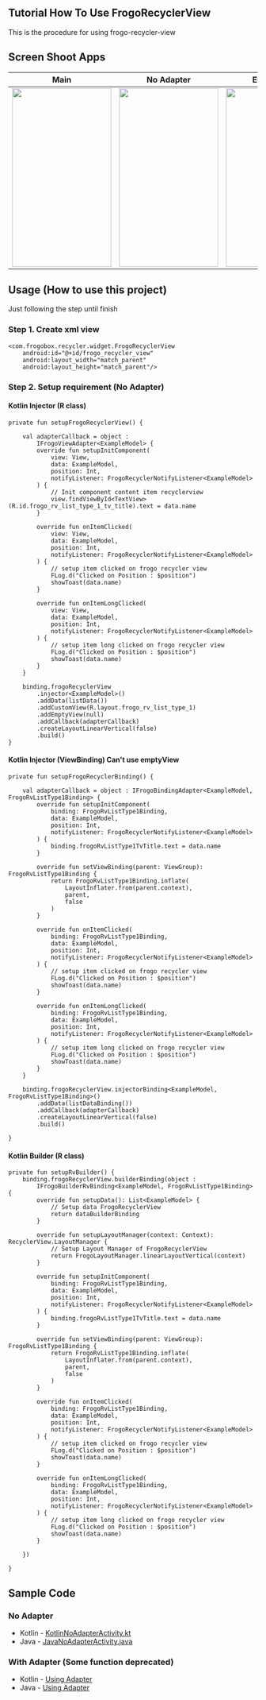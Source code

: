 ## Tutorial How To Use FrogoRecyclerView
This is the procedure for using frogo-recycler-view

## Screen Shoot Apps

|           Main     |   No Adapter                 |  Empty View       |
|:------------------:|:----------------------------:|:-----------------:|
|<img width="200px" height="360px" src="https://raw.githubusercontent.com/amirisback/frogo-recycler-view/master/docs/image/ss_main.png"> | <img width="200px" height="360px" src="https://raw.githubusercontent.com/amirisback/frogo-recycler-view/master/docs/image/ss_no-adapter.png"> | <img width="200px" height="360px" src="https://raw.githubusercontent.com/amirisback/frogo-recycler-view/master/docs/image/ss_empty.png"> |

## Usage (How to use this project)
Just following the step until finish
    
### Step 1. Create xml view
    
    <com.frogobox.recycler.widget.FrogoRecyclerView
        android:id="@+id/frogo_recycler_view"
        android:layout_width="match_parent"
        android:layout_height="match_parent"/>
    
    	 	
### Step 2. Setup requirement (No Adapter)


#### Kotlin Injector (R class)

    private fun setupFrogoRecyclerView() {

        val adapterCallback = object :
            IFrogoViewAdapter<ExampleModel> {
            override fun setupInitComponent(
                view: View,
                data: ExampleModel,
                position: Int,
                notifyListener: FrogoRecyclerNotifyListener<ExampleModel>
            ) {
                // Init component content item recyclerview
                view.findViewById<TextView>(R.id.frogo_rv_list_type_1_tv_title).text = data.name
            }

            override fun onItemClicked(
                view: View,
                data: ExampleModel,
                position: Int,
                notifyListener: FrogoRecyclerNotifyListener<ExampleModel>
            ) {
                // setup item clicked on frogo recycler view
                FLog.d("Clicked on Position : $position")
                showToast(data.name)
            }

            override fun onItemLongClicked(
                view: View,
                data: ExampleModel,
                position: Int,
                notifyListener: FrogoRecyclerNotifyListener<ExampleModel>
            ) {
                // setup item long clicked on frogo recycler view
                FLog.d("Clicked on Position : $position")
                showToast(data.name)
            }
        }

        binding.frogoRecyclerView
            .injector<ExampleModel>()
            .addData(listData())
            .addCustomView(R.layout.frogo_rv_list_type_1)
            .addEmptyView(null)
            .addCallback(adapterCallback)
            .createLayoutLinearVertical(false)
            .build()
    }

#### Kotlin Injector (ViewBinding) Can't use emptyView
    private fun setupFrogoRecyclerBinding() {

        val adapterCallback = object : IFrogoBindingAdapter<ExampleModel, FrogoRvListType1Binding> {
            override fun setupInitComponent(
                binding: FrogoRvListType1Binding,
                data: ExampleModel,
                position: Int,
                notifyListener: FrogoRecyclerNotifyListener<ExampleModel>
            ) {
                binding.frogoRvListType1TvTitle.text = data.name
            }

            override fun setViewBinding(parent: ViewGroup): FrogoRvListType1Binding {
                return FrogoRvListType1Binding.inflate(
                    LayoutInflater.from(parent.context),
                    parent,
                    false
                )
            }

            override fun onItemClicked(
                binding: FrogoRvListType1Binding,
                data: ExampleModel,
                position: Int,
                notifyListener: FrogoRecyclerNotifyListener<ExampleModel>
            ) {
                // setup item clicked on frogo recycler view
                FLog.d("Clicked on Position : $position")
                showToast(data.name)
            }

            override fun onItemLongClicked(
                binding: FrogoRvListType1Binding,
                data: ExampleModel,
                position: Int,
                notifyListener: FrogoRecyclerNotifyListener<ExampleModel>
            ) {
                // setup item long clicked on frogo recycler view
                FLog.d("Clicked on Position : $position")
                showToast(data.name)
            }
        }

        binding.frogoRecyclerView.injectorBinding<ExampleModel, FrogoRvListType1Binding>()
            .addData(listDataBinding())
            .addCallback(adapterCallback)
            .createLayoutLinearVertical(false)
            .build()

    }

#### Kotlin Builder (R class)
    private fun setupRvBuilder() {
        binding.frogoRecyclerView.builderBinding(object :
            IFrogoBuilderRvBinding<ExampleModel, FrogoRvListType1Binding> {
            override fun setupData(): List<ExampleModel> {
                // Setup data FrogoRecyclerView
                return dataBuilderBinding
            }

            override fun setupLayoutManager(context: Context): RecyclerView.LayoutManager {
                // Setup Layout Manager of FrogoRecyclerView
                return FrogoLayoutManager.linearLayoutVertical(context)
            }

            override fun setupInitComponent(
                binding: FrogoRvListType1Binding,
                data: ExampleModel,
                position: Int,
                notifyListener: FrogoRecyclerNotifyListener<ExampleModel>
            ) {
                binding.frogoRvListType1TvTitle.text = data.name
            }

            override fun setViewBinding(parent: ViewGroup): FrogoRvListType1Binding {
                return FrogoRvListType1Binding.inflate(
                    LayoutInflater.from(parent.context),
                    parent,
                    false
                )
            }

            override fun onItemClicked(
                binding: FrogoRvListType1Binding,
                data: ExampleModel,
                position: Int,
                notifyListener: FrogoRecyclerNotifyListener<ExampleModel>
            ) {
                // setup item clicked on frogo recycler view
                FLog.d("Clicked on Position : $position")
                showToast(data.name)
            }

            override fun onItemLongClicked(
                binding: FrogoRvListType1Binding,
                data: ExampleModel,
                position: Int,
                notifyListener: FrogoRecyclerNotifyListener<ExampleModel>
            ) {
                // setup item long clicked on frogo recycler view
                FLog.d("Clicked on Position : $position")
                showToast(data.name)
            }

        })

    }

## Sample Code
### No Adapter
- Kotlin - [KotlinNoAdapterActivity.kt](https://github.com/amirisback/frogo-recycler-view/blob/master/app/src/main/java/com/frogobox/recycler/sample/kotlin/noadapter/simple/KotlinNoAdapterActivity.kt)
- Java - [JavaNoAdapterActivity.java](https://github.com/amirisback/frogo-recycler-view/blob/master/app/src/main/java/com/frogobox/recycler/sample/java/noadapter/JavaNoAdapterActivity.java)

### With Adapter (Some function deprecated)
- Kotlin - [Using Adapter](https://github.com/amirisback/frogo-recycler-view/tree/master/app/src/main/java/com/frogobox/recycler/sample/kotlin/usingadapter)
- Java - [Using Adapter](https://github.com/amirisback/frogo-recycler-view/tree/master/app/src/main/java/com/frogobox/recycler/sample/java/usingadapter)